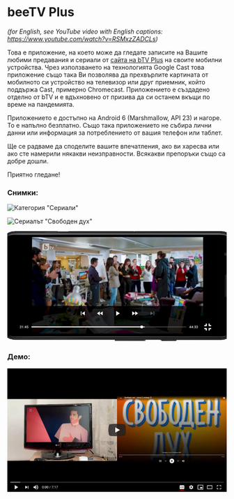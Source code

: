 ﻿# beeTV Plus
*(for English, see YouTube video with English captions: https://www.youtube.com/watch?v=RSMxzZADCLs)*

Това е приложение, на което може да гледате записите на Вашите любими предавания и сериали от
[сайта на bTV Plus](https://btvplus.bg) на своите мобилни устройства. Чрез използването на
технологията Google Cast това приложение също така Ви позволява да прехвърлите картината от
мобилното си устройство на телевизор или друг приемник, който поддържа Cast, примерно
Chromecast. Приложението е създадено отделно от bTV и е вдъхновено от призива да си останем
вкъщи по време на пандемията.

Приложението е достъпно на Android 6 (Marshmallow, API 23) и нагоре. То е напълно безплатно. Също
така приложението не събира лични данни или информация за потреблението от вашия телефон или таблет.

Ще се радваме да споделите вашите впечатления, ако ви харесва или ако сте намерили някакви
неизправности. Всякакви препоръки също са добре дошли.

Приятно гледане!

### Снимки:

![Категория "Сериали"](https://github.com/stefan-zh/btv-seriali/blob/master/screenshots/seriali-view.png "Категория \"Сериали\"")

![Сериалът "Свободен дух"](https://github.com/stefan-zh/btv-seriali/blob/master/screenshots/svoboden-duh-view.png "Сериалът \"Свободен дух\"")

![Режим цял екран](https://github.com/stefan-zh/btv-seriali/blob/master/screenshots/epizod-fullscreen-view.png "Сериалът Режим цял екран")

### Демо:

[![beeTV Plus demo video](https://github.com/stefan-zh/btv-seriali/raw/master/screenshots/beetv-plus-demo-video-screenshot.png)](https://youtu.be/RSMxzZADCLs)
